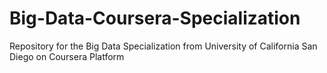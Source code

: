 # Big-Data-Coursera-Specialization
Repository for the Big Data Specialization from University of California San Diego on Coursera Platform
